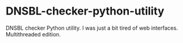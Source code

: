 # DNSBL-checker-python-utility
DNSBL checker Python utility. I was just a bit tired of web interfaces. Multithreaded edition.

